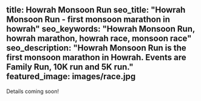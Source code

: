 title: Howrah Monsoon Run
seo_title: "Howrah Monsoon Run - first monsoon marathon in howrah"
seo_keywords: "Howrah Monsoon Run, howrah marathon, howrah race, monsoon race"
seo_description: "Howrah Monsoon Run is the first monsoon marathon in Howrah. Events are Family Run, 10K run and 5K run."
featured_image: images/race.jpg
---
Details coming soon!